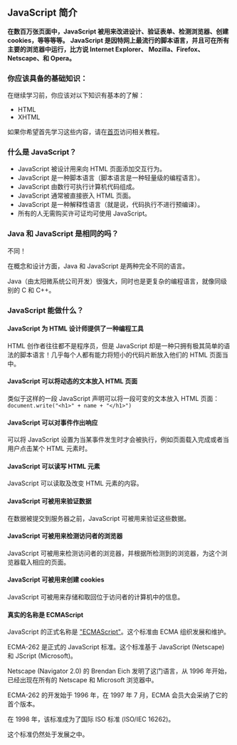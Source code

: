 ## JavaScript 简介

**在数百万张页面中，JavaScript 被用来改进设计、验证表单、检测浏览器、创建cookies，等等等等。**
**JavaScript 是因特网上最流行的脚本语言，并且可在所有主要的浏览器中运行，比方说 Internet Explorer、 Mozilla、Firefox、Netscape、和 Opera。**

### 你应该具备的基础知识：

在继续学习前，你应该对以下知识有基本的了解：

* HTML
* XHTML

如果你希望首先学习这些内容，请在[首页](http://www.w3school.com.cn/index.html)访问相关教程。

### 什么是 JavaScript？

* JavaScript 被设计用来向 HTML 页面添加交互行为。
* JavaScript 是一种脚本语言（脚本语言是一种轻量级的编程语言）。
* JavaScript 由数行可执行计算机代码组成。
* JavaScript 通常被直接嵌入 HTML 页面。
* JavaScript 是一种解释性语言（就是说，代码执行不进行预编译）。
* 所有的人无需购买许可证均可使用 JavaScript。

### Java 和 JavaScript 是相同的吗？

不同！

在概念和设计方面，Java 和 JavaScript 是两种完全不同的语言。

Java（由太阳微系统公司开发）很强大，同时也是更复杂的编程语言，就像同级别的 C 和 C++。

### JavaScript 能做什么？

#### JavaScript 为 HTML 设计师提供了一种编程工具

  HTML 创作者往往都不是程序员，但是 JavaScript 却是一种只拥有极其简单的语法的脚本语言！几乎每个人都有能力将短小的代码片断放入他们的 HTML 页面当中。

#### JavaScript 可以将动态的文本放入 HTML 页面

  类似于这样的一段 JavaScript 声明可以将一段可变的文本放入 HTML 页面：`document.write("<h1>" + name + "</h1>")`

#### JavaScript 可以对事件作出响应

  可以将 JavaScript 设置为当某事件发生时才会被执行，例如页面载入完成或者当用户点击某个 HTML 元素时。

#### JavaScript 可以读写 HTML 元素

  JavaScript 可以读取及改变 HTML 元素的内容。

#### JavaScript 可被用来验证数据

  在数据被提交到服务器之前，JavaScript 可被用来验证这些数据。

#### JavaScript 可被用来检测访问者的浏览器

  JavaScript 可被用来检测访问者的浏览器，并根据所检测到的浏览器，为这个浏览器载入相应的页面。

#### JavaScript 可被用来创建 cookies

  JavaScript 可被用来存储和取回位于访问者的计算机中的信息。

#### 真实的名称是 ECMAScript

JavaScript 的正式名称是 ["ECMAScript"](http://www.ecma-international.org/publications/index.html)。这个标准由 ECMA 组织发展和维护。

ECMA-262 是正式的 JavaScript 标准。这个标准基于 JavaScript (Netscape) 和 JScript (Microsoft)。

Netscape (Navigator 2.0) 的 Brendan Eich 发明了这门语言，从 1996 年开始，已经出现在所有的 Netscape 和 Microsoft 浏览器中。

ECMA-262 的开发始于 1996 年，在 1997 年 7 月，ECMA 会员大会采纳了它的首个版本。

在 1998 年，该标准成为了国际 ISO 标准 (ISO/IEC 16262)。

这个标准仍然处于发展之中。

